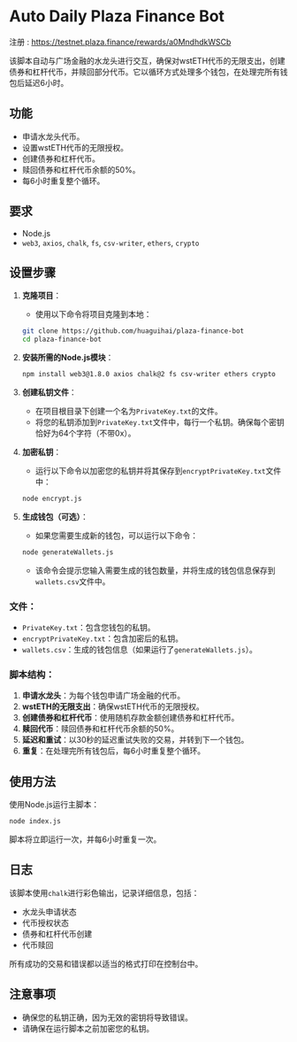 # Auto Daily Plaza Finance Bot

注册 : https://testnet.plaza.finance/rewards/a0MndhdkWSCb

该脚本自动与广场金融的水龙头进行交互，确保对wstETH代币的无限支出，创建债券和杠杆代币，并赎回部分代币。它以循环方式处理多个钱包，在处理完所有钱包后延迟6小时。

## 功能
- 申请水龙头代币。
- 设置wstETH代币的无限授权。
- 创建债券和杠杆代币。
- 赎回债券和杠杆代币余额的50%。
- 每6小时重复整个循环。

## 要求
- Node.js
- `web3`, `axios`, `chalk`, `fs`, `csv-writer`, `ethers`, `crypto`

## 设置步骤

1. **克隆项目**：
   - 使用以下命令将项目克隆到本地：
   ```bash
   git clone https://github.com/huaguihai/plaza-finance-bot
   cd plaza-finance-bot
   ```

2. **安装所需的Node.js模块**：
   ```bash
   npm install web3@1.8.0 axios chalk@2 fs csv-writer ethers crypto
   ```

3. **创建私钥文件**：
   - 在项目根目录下创建一个名为`PrivateKey.txt`的文件。
   - 将您的私钥添加到`PrivateKey.txt`文件中，每行一个私钥。确保每个密钥恰好为64个字符（不带0x）。

4. **加密私钥**：
   - 运行以下命令以加密您的私钥并将其保存到`encryptPrivateKey.txt`文件中：
   ```bash
   node encrypt.js
   ```

5. **生成钱包（可选）**：
   - 如果您需要生成新的钱包，可以运行以下命令：
   ```bash
   node generateWallets.js
   ```
   - 该命令会提示您输入需要生成的钱包数量，并将生成的钱包信息保存到`wallets.csv`文件中。

### 文件：
- `PrivateKey.txt`：包含您钱包的私钥。
- `encryptPrivateKey.txt`：包含加密后的私钥。
- `wallets.csv`：生成的钱包信息（如果运行了`generateWallets.js`）。

### 脚本结构：

1. **申请水龙头**：为每个钱包申请广场金融的代币。
2. **wstETH的无限支出**：确保wstETH代币的无限授权。
3. **创建债券和杠杆代币**：使用随机存款金额创建债券和杠杆代币。
4. **赎回代币**：赎回债券和杠杆代币余额的50%。
5. **延迟和重试**：以30秒的延迟重试失败的交易，并转到下一个钱包。
6. **重复**：在处理完所有钱包后，每6小时重复整个循环。

## 使用方法

使用Node.js运行主脚本：

```bash
node index.js
```

脚本将立即运行一次，并每6小时重复一次。

## 日志

该脚本使用`chalk`进行彩色输出，记录详细信息，包括：
- 水龙头申请状态
- 代币授权状态
- 债券和杠杆代币创建
- 代币赎回

所有成功的交易和错误都以适当的格式打印在控制台中。

## 注意事项

- 确保您的私钥正确，因为无效的密钥将导致错误。
- 请确保在运行脚本之前加密您的私钥。
